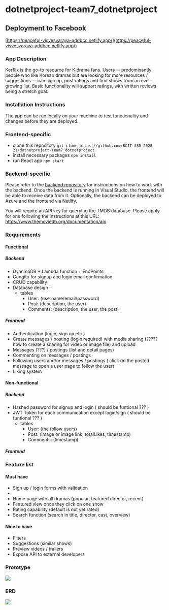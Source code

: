 # dotnetproject-team7_dotnetproject

## Deployment to Facebook
[https://peaceful-visvesvaraya-addbcc.netlify.app/](https://peaceful-visvesvaraya-addbcc.netlify.app/)

### App Description

Korflix is the go-to resource for K drama fans. Users -- predominantly people who like Korean dramas but are looking for more resources / suggestions -- can sign up, post ratings and find shows from an ever-growing list. Basic functionality will support ratings, with written reviews being a stretch goal.

### Installation Instructions

The app can be run locally on your machine to test functionality and changes before they are deployed. 

### Frontend-specific
- clone this repository
```git clone https://github.com/BCIT-SSD-2020-21/dotnetproject-team7_dotnetproject``` 
- install necessary packages
```npm install```
- run React app
```npm start```

### Backend-specific
Please refer to the [backend repository](https://github.com/BCIT-SSD-2020-21/dotnetproject-team7_dotnetproject_backend/) for instructions on how to work with the backend. Once the backend is running in Visual Studio, the frontend will be able to receive data from it. Optionally, the backend can be deployed to Azure and the frontend via Netlify. 

You will require an API key for querying the TMDB database. Please apply for one following the instructions at this URL:
https://www.themoviedb.org/documentation/api

### Requirements

#### Functional

##### Backend

-   DyanmoDB +  Lambda function + EndPoints
-   Congito for signup and login email confirmation
-   CRUD capability 
-   Database design : 
    - tables 
        - User: (username/email/password)
        - Post: (description, the user)
        - Comments: (description, the user, the post)

##### Frontend

-   Authentication (login, sign up etc.)
-   Create messages / posting (login required) with media sharing (????? how to create a sharing for video or image file) and upload
-   Messages (???) / postings (list and detail pages)
-   Commenting on messages / postings
-   Following users and/or messages / postings  ( click on the posted message to open a user page to follow the user)
-   Liking system

#### Non-functional

##### Backend

-   Hashed password for signup and login ( should be funtional ??? )
-   JWT Token for each communication except login/sign ( should be funtional ??? )
    - tables 
        - User: (the follow users)
        - Post: (image or image link, totalLikes, timestamp)
        - Comments: (timestamp)

##### Frontend

### Feature list

#### Must have

-   Sign up / login forms with validation
- 
-   Home page with all dramas (popular, featured director, recent)
-   Featured view once they click on one show
-   Rating capability (default is not yet rated)
-   Search function (search in title, director, cast, overview)

#### Nice to have

-   Filters
-   Suggestions (similar shows)
-   Preview videos / trailers
-   Expose API to external developers

### Prototype

![](https://i.imgur.com/XSzibOl.jpg)

### ERD

![](https://i.imgur.com/gzF192B.png)






